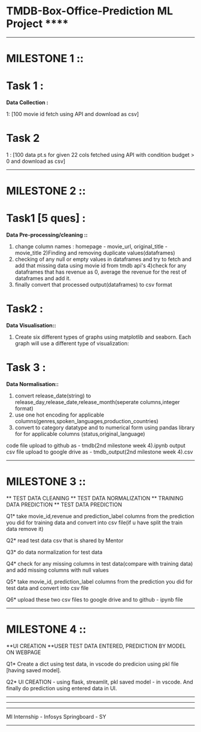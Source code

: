 # TMDB-Box-Office-Prediction ML Project ****

***
# MILESTONE 1 ::

# Task 1 :
**Data Collection :**

1: [100 movie id fetch using API  and download as csv] 

# Task 2 
1 : [100 data pt.s for given 22 cols fetched using API with condition budget > 0 and download as csv]



***
# MILESTONE 2 :: 

# Task1 [5 ques] :
**Data Pre-processing/cleaning ::**
1) change column names : homepage - movie_url, original_title - movie_title
2)Finding and removing duplicate values(dataframes)
3) checking of any null or empty values in dataframes and try to fetch and add that missing data using movie id from  tmdb api's
4)check for any dataframes that has revenue as 0, average the revenue for the rest of dataframes and add it.
5) finally convert that processed output(dataframes) to csv format


# Task2 :
**Data Visualisation::**
1. Create six different types of graphs using matplotlib and seaborn. Each graph will use a different type of visualization:


# Task 3 :
**Data Normalisation::**
1. convert release_date(string) to release_day,release_date,release_month(seperate columns,integer format)
2. use one hot encoding for applicable columns(genres,spoken_languages,production_countries)
3. convert to category datatype and to numerical form using pandas library for for applicable columns (status,original_language)

code file upload to github as - tmdb(2nd milestone week 4).ipynb
output csv file upload to google drive as  - tmdb_output(2nd milestone week 4).csv




***
# MILESTONE 3 :: 
** TEST DATA CLEANING
** TEST DATA NORMALIZATION
** TRAINING DATA PREDICTION
** TEST DATA PREDICTION

Q1* take  movie_id,revenue and prediction_label columns from the prediction you did for  training data and convert into csv file(if u have split the train data remove it)

Q2* read test data csv that is shared by Mentor

Q3* do data normalization for test data

Q4* check for any missing columns in test data(compare with training data) and add missing columns with null values

Q5* take  movie_id, prediction_label columns from the prediction you did for  test data and convert into csv file

Q6* upload these two csv files to google drive  and to github - ipynb file



***
# MILESTONE 4 :: 
**UI CREATION
**USER TEST DATA ENTERED, PREDICTION BY MODEL ON WEBPAGE

Q1* Create a dict using test data, in vscode do predicion using pkl file [having saved model].

Q2* UI CREATION - using flask, streamlit, pkl saved model - in vscode. And finally do prediction using entered data in UI.
  



****
****
****

MI Internship - Infosys Springboard - SY


****

